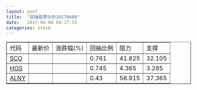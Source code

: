 ```yaml
---
layout: post
title:  "回抽股票分析20170408"
date:   2017-04-08 04:17:55
categories: stock
---
```

<script type="text/javascript">
var stockList = []
stockList.push('gb_sco');
stockList.push('gb_hos');
stockList.push('gb_alny');
</script>
<table border="1">
 <tr>
 <td>代码</td>
 <td>最新价</td>
 <td>涨跌幅(%)</td>
 <td>回抽比例</td>
 <td>阻力</td>
 <td>支撑</td>
</tr>
  <tr id="sco">
  <td><a href="http://stock.finance.sina.com.cn/usstock/quotes/SCO.html" target="_blank">SCO</a></td><td></td><td></td><td>0.761</td><td>41.825</td><td>32.105</td></tr>
  <tr id="hos">
  <td><a href="http://stock.finance.sina.com.cn/usstock/quotes/HOS.html" target="_blank">HOS</a></td><td></td><td></td><td>0.745</td><td>4.365</td><td>3.285</td></tr>
  <tr id="alny">
  <td><a href="http://stock.finance.sina.com.cn/usstock/quotes/ALNY.html" target="_blank">ALNY</a></td><td></td><td></td><td>0.43</td><td>56.915</td><td>37.365</td></tr>
</table>

